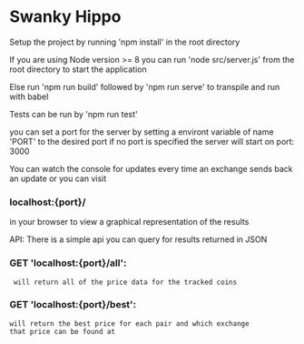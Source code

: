 # Swanky Hippo

Setup the project by running 'npm install' in the root directory

If you are using Node version >= 8 you can
run 'node src/server.js' from the root directory to start the application

Else run 'npm run build' followed by 'npm run serve' to transpile and run with babel

Tests can be run by 'npm run test'

you can set a port for the server by setting a environt variable of name 'PORT' to the desired port
if no port is specified the server will start on port: 3000

You can watch the console for updates every time an exchange
sends back an update or you can visit 
### localhost:{port}/ 
in your browser to view a graphical representation of the results

API:
There is a simple api you can query for results returned in JSON

### GET 'localhost:{port}/all':
     will return all of the price data for the tracked coins 

### GET 'localhost:{port}/best':
    will return the best price for each pair and which exchange
    that price can be found at
